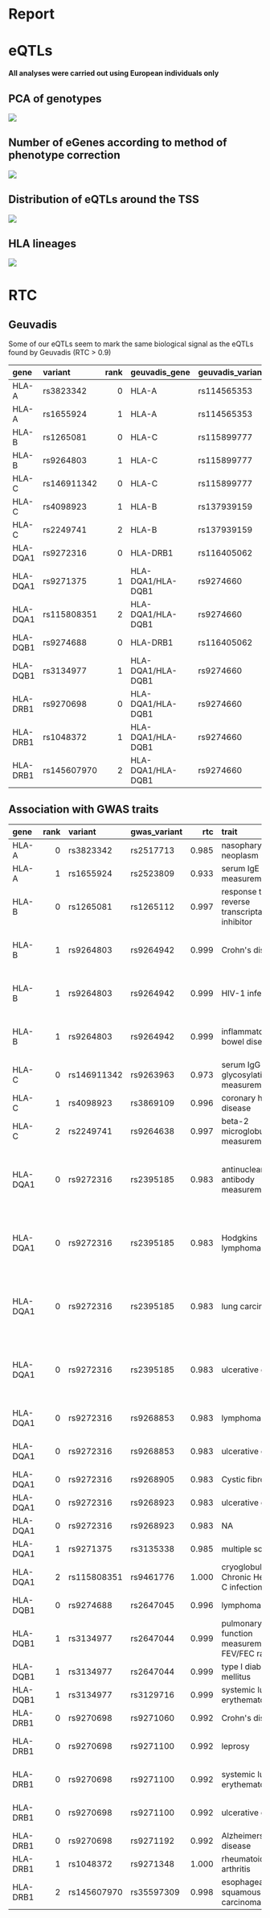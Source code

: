 Report
================

eQTLs
=====

**All analyses were carried out using European individuals only**

PCA of genotypes
----------------

![](./plots/genotype_pca.png)

Number of eGenes according to method of phenotype correction
------------------------------------------------------------

![](./plots/pca_vs_peer.png)

Distribution of eQTLs around the TSS
------------------------------------

![](./plots/qtls_landscape.png)

HLA lineages
------------

![](./plots/lineage_and_effects.png)

RTC
===

Geuvadis
--------

Some of our eQTLs seem to mark the same biological signal as the eQTLs found by Geuvadis (RTC &gt; 0.9)

| gene     | variant     |  rank| geuvadis\_gene    | geuvadis\_variant |    rtc|
|:---------|:------------|-----:|:------------------|:------------------|------:|
| HLA-A    | rs3823342   |     0| HLA-A             | rs114565353       |  0.360|
| HLA-A    | rs1655924   |     1| HLA-A             | rs114565353       |  0.998|
| HLA-B    | rs1265081   |     0| HLA-C             | rs115899777       |  0.988|
| HLA-B    | rs9264803   |     1| HLA-C             | rs115899777       |  0.463|
| HLA-C    | rs146911342 |     0| HLA-C             | rs115899777       |  0.966|
| HLA-C    | rs4098923   |     1| HLA-B             | rs137939159       |  0.962|
| HLA-C    | rs2249741   |     2| HLA-B             | rs137939159       |  0.556|
| HLA-DQA1 | rs9272316   |     0| HLA-DRB1          | rs116405062       |  0.974|
| HLA-DQA1 | rs9271375   |     1| HLA-DQA1/HLA-DQB1 | rs9274660         |  0.835|
| HLA-DQA1 | rs115808351 |     2| HLA-DQA1/HLA-DQB1 | rs9274660         |  0.779|
| HLA-DQB1 | rs9274688   |     0| HLA-DRB1          | rs116405062       |  0.926|
| HLA-DQB1 | rs3134977   |     1| HLA-DQA1/HLA-DQB1 | rs9274660         |  0.710|
| HLA-DRB1 | rs9270698   |     0| HLA-DQA1/HLA-DQB1 | rs9274660         |  0.920|
| HLA-DRB1 | rs1048372   |     1| HLA-DQA1/HLA-DQB1 | rs9274660         |  0.707|
| HLA-DRB1 | rs145607970 |     2| HLA-DQA1/HLA-DQB1 | rs9274660         |  0.919|

Association with GWAS traits
----------------------------

| gene     |  rank| variant     | gwas\_variant |    rtc| trait                                           | studies                                                                                                                                                                                                                       |
|:---------|-----:|:------------|:--------------|------:|:------------------------------------------------|:------------------------------------------------------------------------------------------------------------------------------------------------------------------------------------------------------------------------------|
| HLA-A    |     0| rs3823342   | rs2517713     |  0.985| nasopharyngeal neoplasm                         | www.ncbi.nlm.nih.gov/pubmed/19664746                                                                                                                                                                                          |
| HLA-A    |     1| rs1655924   | rs2523809     |  0.933| serum IgE measurement                           | www.ncbi.nlm.nih.gov/pubmed/22075330                                                                                                                                                                                          |
| HLA-B    |     0| rs1265081   | rs1265112     |  0.997| response to reverse transcriptase inhibitor     | www.ncbi.nlm.nih.gov/pubmed/21810746                                                                                                                                                                                          |
| HLA-B    |     1| rs9264803   | rs9264942     |  0.999| Crohn's disease                                 | www.ncbi.nlm.nih.gov/pubmed/21051598 www.ncbi.nlm.nih.gov/pubmed/20041166 www.ncbi.nlm.nih.gov/pubmed/23128233 www.ncbi.nlm.nih.gov/pubmed/26192919                                                                           |
| HLA-B    |     1| rs9264803   | rs9264942     |  0.999| HIV-1 infection                                 | www.ncbi.nlm.nih.gov/pubmed/21051598 www.ncbi.nlm.nih.gov/pubmed/20041166 www.ncbi.nlm.nih.gov/pubmed/23128233 www.ncbi.nlm.nih.gov/pubmed/26192919                                                                           |
| HLA-B    |     1| rs9264803   | rs9264942     |  0.999| inflammatory bowel disease                      | www.ncbi.nlm.nih.gov/pubmed/21051598 www.ncbi.nlm.nih.gov/pubmed/20041166 www.ncbi.nlm.nih.gov/pubmed/23128233 www.ncbi.nlm.nih.gov/pubmed/26192919                                                                           |
| HLA-C    |     0| rs146911342 | rs9263963     |  0.973| serum IgG glycosylation measurement             | www.ncbi.nlm.nih.gov/pubmed/23382691                                                                                                                                                                                          |
| HLA-C    |     1| rs4098923   | rs3869109     |  0.996| coronary heart disease                          | www.ncbi.nlm.nih.gov/pubmed/22319020                                                                                                                                                                                          |
| HLA-C    |     2| rs2249741   | rs9264638     |  0.997| beta-2 microglobulin measurement                | www.ncbi.nlm.nih.gov/pubmed/23417110                                                                                                                                                                                          |
| HLA-DQA1 |     0| rs9272316   | rs2395185     |  0.983| antinuclear antibody measurement                | www.ncbi.nlm.nih.gov/pubmed/19122664 www.ncbi.nlm.nih.gov/pubmed/22286212 www.ncbi.nlm.nih.gov/pubmed/19915573 www.ncbi.nlm.nih.gov/pubmed/23143601 www.ncbi.nlm.nih.gov/pubmed/25186300 www.ncbi.nlm.nih.gov/pubmed/20228799 |
| HLA-DQA1 |     0| rs9272316   | rs2395185     |  0.983| Hodgkins lymphoma                               | www.ncbi.nlm.nih.gov/pubmed/19122664 www.ncbi.nlm.nih.gov/pubmed/22286212 www.ncbi.nlm.nih.gov/pubmed/19915573 www.ncbi.nlm.nih.gov/pubmed/23143601 www.ncbi.nlm.nih.gov/pubmed/25186300 www.ncbi.nlm.nih.gov/pubmed/20228799 |
| HLA-DQA1 |     0| rs9272316   | rs2395185     |  0.983| lung carcinoma                                  | www.ncbi.nlm.nih.gov/pubmed/19122664 www.ncbi.nlm.nih.gov/pubmed/22286212 www.ncbi.nlm.nih.gov/pubmed/19915573 www.ncbi.nlm.nih.gov/pubmed/23143601 www.ncbi.nlm.nih.gov/pubmed/25186300 www.ncbi.nlm.nih.gov/pubmed/20228799 |
| HLA-DQA1 |     0| rs9272316   | rs2395185     |  0.983| ulcerative colitis                              | www.ncbi.nlm.nih.gov/pubmed/19122664 www.ncbi.nlm.nih.gov/pubmed/22286212 www.ncbi.nlm.nih.gov/pubmed/19915573 www.ncbi.nlm.nih.gov/pubmed/23143601 www.ncbi.nlm.nih.gov/pubmed/25186300 www.ncbi.nlm.nih.gov/pubmed/20228799 |
| HLA-DQA1 |     0| rs9272316   | rs9268853     |  0.983| lymphoma                                        | www.ncbi.nlm.nih.gov/pubmed/21297633 www.ncbi.nlm.nih.gov/pubmed/23349640 www.ncbi.nlm.nih.gov/pubmed/23511034                                                                                                                |
| HLA-DQA1 |     0| rs9272316   | rs9268853     |  0.983| ulcerative colitis                              | www.ncbi.nlm.nih.gov/pubmed/21297633 www.ncbi.nlm.nih.gov/pubmed/23349640 www.ncbi.nlm.nih.gov/pubmed/23511034                                                                                                                |
| HLA-DQA1 |     0| rs9272316   | rs9268905     |  0.983| Cystic fibrosis                                 | www.ncbi.nlm.nih.gov/pubmed/21602797                                                                                                                                                                                          |
| HLA-DQA1 |     0| rs9272316   | rs9268923     |  0.983| ulcerative colitis                              | www.ncbi.nlm.nih.gov/pubmed/20228798 www.ncbi.nlm.nih.gov/pubmed/26819262                                                                                                                                                     |
| HLA-DQA1 |     0| rs9272316   | rs9268923     |  0.983| NA                                              | www.ncbi.nlm.nih.gov/pubmed/20228798 www.ncbi.nlm.nih.gov/pubmed/26819262                                                                                                                                                     |
| HLA-DQA1 |     1| rs9271375   | rs3135338     |  0.985| multiple sclerosis                              | www.ncbi.nlm.nih.gov/pubmed/20159113                                                                                                                                                                                          |
| HLA-DQA1 |     2| rs115808351 | rs9461776     |  1.000| cryoglobulinemia, Chronic Hepatitis C infection | www.ncbi.nlm.nih.gov/pubmed/25030430                                                                                                                                                                                          |
| HLA-DQB1 |     0| rs9274688   | rs2647045     |  0.996| lymphoma                                        | www.ncbi.nlm.nih.gov/pubmed/23349640                                                                                                                                                                                          |
| HLA-DQB1 |     1| rs3134977   | rs2647044     |  0.999| pulmonary function measurement, FEV/FEC ratio   | www.ncbi.nlm.nih.gov/pubmed/17632545 www.ncbi.nlm.nih.gov/pubmed/21946350                                                                                                                                                     |
| HLA-DQB1 |     1| rs3134977   | rs2647044     |  0.999| type I diabetes mellitus                        | www.ncbi.nlm.nih.gov/pubmed/17632545 www.ncbi.nlm.nih.gov/pubmed/21946350                                                                                                                                                     |
| HLA-DQB1 |     1| rs3134977   | rs3129716     |  0.999| systemic lupus erythematosus                    | www.ncbi.nlm.nih.gov/pubmed/26316170                                                                                                                                                                                          |
| HLA-DRB1 |     0| rs9270698   | rs9271060     |  0.992| Crohn's disease                                 | www.ncbi.nlm.nih.gov/pubmed/26891255                                                                                                                                                                                          |
| HLA-DRB1 |     0| rs9270698   | rs9271100     |  0.992| leprosy                                         | www.ncbi.nlm.nih.gov/pubmed/19838193 www.ncbi.nlm.nih.gov/pubmed/25642632 www.ncbi.nlm.nih.gov/pubmed/26192919                                                                                                                |
| HLA-DRB1 |     0| rs9270698   | rs9271100     |  0.992| systemic lupus erythematosus                    | www.ncbi.nlm.nih.gov/pubmed/19838193 www.ncbi.nlm.nih.gov/pubmed/25642632 www.ncbi.nlm.nih.gov/pubmed/26192919                                                                                                                |
| HLA-DRB1 |     0| rs9270698   | rs9271100     |  0.992| ulcerative colitis                              | www.ncbi.nlm.nih.gov/pubmed/19838193 www.ncbi.nlm.nih.gov/pubmed/25642632 www.ncbi.nlm.nih.gov/pubmed/26192919                                                                                                                |
| HLA-DRB1 |     0| rs9270698   | rs9271192     |  0.992| Alzheimers disease                              | www.ncbi.nlm.nih.gov/pubmed/24162737                                                                                                                                                                                          |
| HLA-DRB1 |     1| rs1048372   | rs9271348     |  1.000| rheumatoid arthritis                            | www.ncbi.nlm.nih.gov/pubmed/24532677                                                                                                                                                                                          |
| HLA-DRB1 |     2| rs145607970 | rs35597309    |  0.998| esophageal squamous cell carcinoma              | www.ncbi.nlm.nih.gov/pubmed/25129146                                                                                                                                                                                          |
